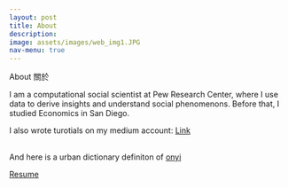 ```yaml
---
layout: post
title: About
description: 
image: assets/images/web_img1.JPG
nav-menu: true
---
```


About 關於 

I am a computational social scientist at Pew Research Center, where I use data to derive insights and understand social phenomenons.  Before that, I studied Economics in San Diego.

I also wrote turotials on my medium account: <a href = "https://medium.com/@onyilam" class="button"> Link </a>

<br>
And here is a urban dictionary definiton of <a href = "https://www.urbandictionary.com/define.php?term=onyi"> onyi </a>



<a href="https://onyilam.github.io/resume.pdf" class="button">Resume</a>
